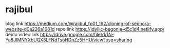 # rajibul
blog link https://medium.com/@rajibul_fp01_192/cloning-of-sephora-website-d0a226a1681d
repo link https://idyllic-begonia-d5c1d4.netlify.app/
demo video link https://drive.google.com/file/d/1N-Ya8JIMNYXbUQX3LFNdTsoHDnZz5HHU/view?usp=sharing
